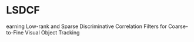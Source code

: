 # LSDCF
earning Low-rank and Sparse Discriminative Correlation Filters for Coarse-to-Fine Visual Object Tracking
